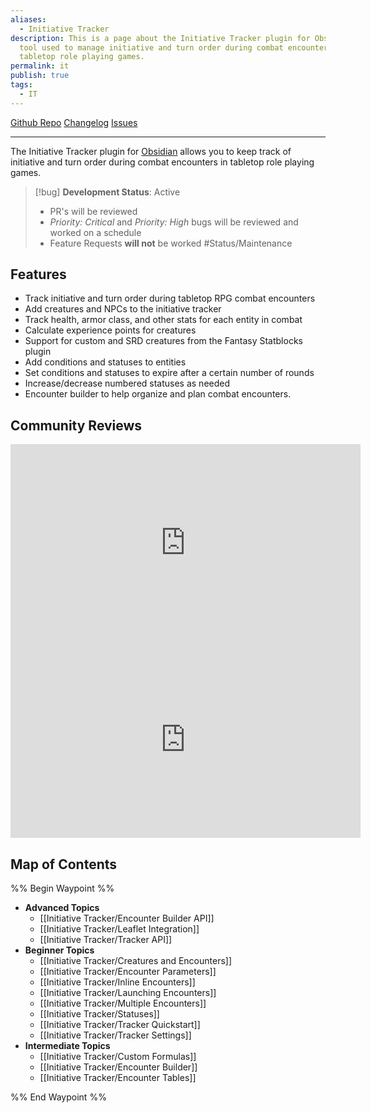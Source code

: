 ```yaml
---
aliases:
  - Initiative Tracker
description: This is a page about the Initiative Tracker plugin for Obsidian, a
  tool used to manage initiative and turn order during combat encounters in
  tabletop role playing games.
permalink: it
publish: true
tags:
  - IT
---
```


[Github Repo](https://github.com/valentine195/initiative-tracker "Repo") [Changelog](https://github.com/valentine195/initiative-tracker/blob/master/CHANGELOG.md "Changelog") [Issues](https://github.com/valentine195/initiative-tracker/issues?q=is%3Aissue+is%3Aopen+sort%3Aupdated-desc" "Issues")

---

The Initiative Tracker plugin for [Obsidian](https://obsidian.md/) allows you to keep track of initiative and turn order during combat encounters in tabletop role playing games. 


> [!bug] **Development Status**: Active
> - PR's will be reviewed
> - *Priority: Critical* and *Priority: High* bugs will be reviewed and worked on a schedule
> - Feature Requests **will not** be worked
> #Status/Maintenance 

## Features

-   Track initiative and turn order during tabletop RPG combat encounters
-   Add creatures and NPCs to the initiative tracker
-   Track health, armor class, and other stats for each entity in combat
-   Calculate experience points for creatures
-   Support for custom and SRD creatures from the Fantasy Statblocks plugin
-   Add conditions and statuses to entities
-   Set conditions and statuses to expire after a certain number of rounds
-   Increase/decrease numbered statuses as needed
-   Encounter builder to help organize and plan combat encounters.

## Community Reviews

<div class="#pretty-vid">
<iframe width="560" height="315" src="https://www.youtube.com/embed/wlt5lUvZv8U?start=125" title="YouTube video player" frameborder="0" allow="accelerometer; autoplay; clipboard-write; encrypted-media; gyroscope; picture-in-picture; web-share" allowfullscreen></iframe>

<iframe width="560" height="315" src="https://www.youtube-nocookie.com/embed/yXBemgZWdr8" title="YouTube video player" frameborder="0" allow="accelerometer; autoplay; clipboard-write; encrypted-media; gyroscope; picture-in-picture; web-share" allowfullscreen></iframe>
</div>

## Map of Contents

%% Begin Waypoint %%
- **Advanced Topics**
	- [[Initiative Tracker/Encounter Builder API]]
	- [[Initiative Tracker/Leaflet Integration]]
	- [[Initiative Tracker/Tracker API]]
- **Beginner Topics**
	- [[Initiative Tracker/Creatures and Encounters]]
	- [[Initiative Tracker/Encounter Parameters]]
	- [[Initiative Tracker/Inline Encounters]]
	- [[Initiative Tracker/Launching Encounters]]
	- [[Initiative Tracker/Multiple Encounters]]
	- [[Initiative Tracker/Statuses]]
	- [[Initiative Tracker/Tracker Quickstart]]
	- [[Initiative Tracker/Tracker Settings]]
- **Intermediate Topics**
	- [[Initiative Tracker/Custom Formulas]]
	- [[Initiative Tracker/Encounter Builder]]
	- [[Initiative Tracker/Encounter Tables]]

%% End Waypoint %%